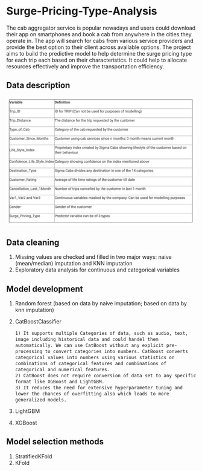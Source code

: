 # Surge-Pricing-Type-Analysis
The cab aggregator service is popular nowadays and users could download their app on smartphones and book a cab from anywhere in the cities they operate in. The app will search for cabs from various service providers and provide the best option to their client across available options. The project aims to build the predictive model to help determine the surge pricing type for each trip each based on their characteristics. It could help to allocate resources effectively and improve the transportation efficiency.  

## Data description 
![alt text](https://github.com/Freiheit77/Surge-Pricing-Type-Analysis/blob/master/data%20dictionary.png)

## Data cleaning
1. Missing values are checked and filled in two major ways: naive (mean/median) imputation and KNN imputation
2. Exploratory data analysis for continuous and categorical variables  

## Model development 
1. Random forest (based on data by naive imputation; based on data by knn imputation)
2. CatBoostClassifier 

       1) It supports multiple Categories of data, such as audio, text, image including historical data and could handel them automatically. We can use CatBoost without any explicit pre-processing to convert categories into numbers. CatBoost converts categorical values into numbers using various statistics on combinations of categorical features and combinations of categorical and numerical features.  
       2) CatBoost does not require conversion of data set to any specific format like XGBoost and LightGBM.
       3) It reduces the need for extensive hyperparameter tuning and lower the chances of overfitting also which leads to more generalized models. 
       
3. LightGBM
4. XGBoost

## Model selection methods
1. StratifiedKFold
2. KFold
